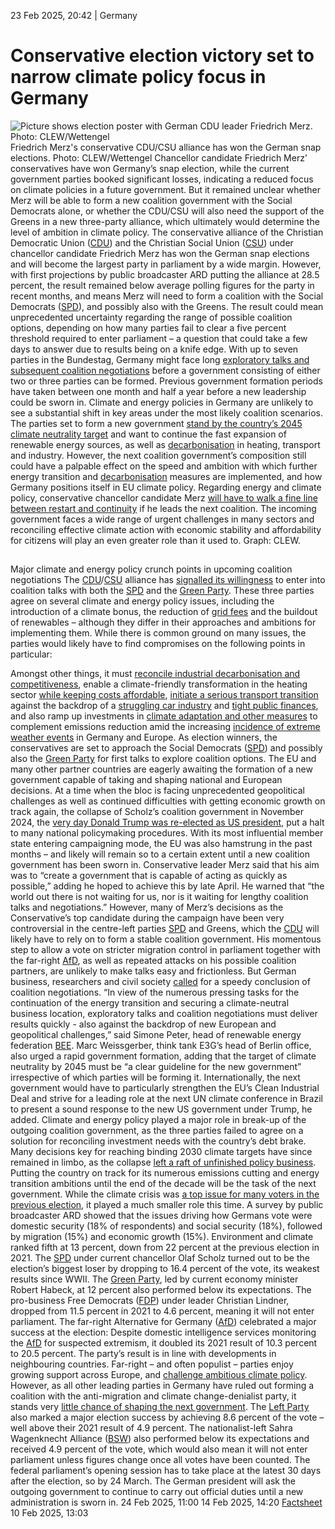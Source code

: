 23 Feb 2025, 20:42
| 
Germany
# Conservative election victory set to narrow climate policy focus in Germany
![Picture shows election poster with German CDU leader Friedrich Merz. Photo: CLEW/Wettengel](https://www.cleanenergywire.org/sites/default/files/styles/gallery_image/public/clew_wettengel_german_election_2025_merz_poster_berlin.jpeg?itok=jKu6mJvZ)
Friedrich Merz's conservative CDU/CSU alliance has won the German snap elections. Photo: CLEW/Wettengel
Chancellor candidate Friedrich Merz’ conservatives have won Germany’s snap election, while the current government parties booked significant losses, indicating a reduced focus on climate policies in a future government. But it remained unclear whether Merz will be able to form a new coalition government with the Social Democrats alone, or whether the CDU/CSU will also need the support of the Greens in a new three-party alliance, which ultimately would determine the level of ambition in climate policy.
The conservative alliance of the Christian Democratic Union ([CDU](https://www.cleanenergywire.org/experts/cdu-christian-democratic-union)) and the Christian Social Union ([CSU](https://www.cleanenergywire.org/experts/csu-christian-social-union)) under chancellor candidate Friedrich Merz has won the German snap elections and will become the largest party in parliament by a wide margin. However, with first projections by public broadcaster ARD putting the alliance at 28.5 percent, the result remained below average polling figures for the party in recent months, and means Merz will need to form a coalition with the Social Democrats ([SPD](https://www.cleanenergywire.org/experts/spd-social-democratic-party)), and possibly also with the Greens.
The result could mean unprecedented uncertainty regarding the range of possible coalition options, depending on how many parties fail to clear a five percent threshold required to enter parliament – a question that could take a few days to answer due to results being on a knife edge. With up to seven parties in the Bundestag, Germany might face long [exploratory talks and subsequent coalition negotiations](https://www.cleanenergywire.org/factsheets/long-road-new-government-coalition-germany) before a government consisting of either two or three parties can be formed. Previous government formation periods have taken between one month and half a year before a new leadership could be sworn in.
Climate and energy policies in Germany are unlikely to see a substantial shift in key areas under the most likely coalition scenarios. The parties set to form a new government [stand by the country’s 2045 climate neutrality target](https://www.cleanenergywire.org/news/most-leading-german-parties-stand-2045-climate-neutrality-target-ahead-snap-election) and want to continue the fast expansion of renewable energy sources, as well as [decarbonisation](https://www.cleanenergywire.org/glossary/letter_d#decarbonisation) in heating, transport and industry. However, the next coalition government’s composition still could have a palpable effect on the speed and ambition with which further energy transition and [decarbonisation](https://www.cleanenergywire.org/glossary/letter_d#decarbonisation) measures are implemented, and how Germany positions itself in EU climate policy.
Regarding energy and climate policy, conservative chancellor candidate Merz [will have to walk a fine line between restart and continuity](https://www.cleanenergywire.org/dossiers/germanys-snap-elections-reaching-2030-climate-and-energy-targets-will-depend-next-government) if he leads the next coalition. The incoming government faces a wide range of urgent challenges in many sectors and reconciling effective climate action with economic stability and affordability for citizens will play an even greater role than it used to.
Graph: CLEW.
## 
Major climate and energy policy crunch points in upcoming coalition negotiations 
The [CDU](https://www.cleanenergywire.org/experts/cdu-christian-democratic-union)/[CSU](https://www.cleanenergywire.org/experts/csu-christian-social-union) alliance has [signalled its willingness](https://www.cleanenergywire.org/news/tracking-path-germany-snap-elections-2025) to enter into coalition talks with both the [SPD](https://www.cleanenergywire.org/experts/spd-social-democratic-party) and the [Green Party](https://www.cleanenergywire.org/experts/green-party). These three parties agree on several climate and energy policy issues, including the introduction of a climate bonus, the reduction of [grid fees](https://www.cleanenergywire.org/glossary/letter_g#grid_fees) and the buildout of renewables – although they differ in their approaches and ambitions for implementing them.
While there is common ground on many issues, the parties would likely have to find compromises on the following points in particular:


Amongst other things, it must [reconcile industrial decarbonisation and competitiveness](https://www.cleanenergywire.org/news/vote25-next-german-government-must-reconcile-industrial-decarbonisation-and-competitiveness), enable a climate-friendly transformation in the heating sector [while keeping costs affordable](https://www.cleanenergywire.org/news/vote25-analysis-germany-buildings-heating-transition-next-german-government), [initiate a serious transport transition](https://www.cleanenergywire.org/news/vote25-transport-transition-poses-policy-conundrum-next-german-government) against the backdrop of a [struggling car industry](https://www.cleanenergywire.org/news/falling-job-vacancies-reflect-struggling-e-car-sector-germany-research-institute) and [tight public finances](https://www.cleanenergywire.org/news/german-cities-struggle-fund-social-and-climate-measures-call-debt-brake-reform), and also ramp up investments in [climate adaptation and other measures](https://www.cleanenergywire.org/news/vote25-climate-adaptation-financing-must-find-new-footing-next-german-legislative-period) to complement emissions reduction amid the increasing [incidence of extreme weather events](https://www.cleanenergywire.org/news/2024-hottest-year-record-germany-meteorological-service) in Germany and Europe. As election winners, the conservatives are set to approach the Social Democrats ([SPD](https://www.cleanenergywire.org/experts/spd-social-democratic-party)) and possibly also the [Green Party](https://www.cleanenergywire.org/experts/green-party) for first talks to explore coalition options.
The EU and many other partner countries are eagerly awaiting the formation of a new government capable of taking and shaping national and European decisions. At a time when the bloc is facing unprecedented geopolitical challenges as well as continued difficulties with getting economic growth on track again, the collapse of Scholz’s coalition government in November 2024, the [very day Donald Trump was re-elected as US president](https://www.cleanenergywire.org/news/trump-win-triggers-calls-focus-european-autonomy-and-competitiveness), put a halt to many national policymaking procedures. With its most influential member state entering campaigning mode, the EU was also hamstrung in the past months – and likely will remain so to a certain extent until a new coalition government has been sworn in. Conservative leader Merz said that his aim was to “create a government that is capable of acting as quickly as possible,” adding he hoped to achieve this by late April.
He warned that “the world out there is not waiting for us, nor is it waiting for lengthy coalition talks and negotiations.” However, many of Merz’s decisions as the Conservative’s top candidate during the campaign have been very controversial in the centre-left parties [SPD](https://www.cleanenergywire.org/experts/spd-social-democratic-party) and Greens, which the [CDU](https://www.cleanenergywire.org/experts/cdu-christian-democratic-union) will likely have to rely on to form a stable coalition government. His momentous step to allow a vote on stricter migration control in parliament together with the far-right [AfD](https://www.cleanenergywire.org/experts/afd-alternative-germany), as well as repeated attacks on his possible coalition partners, are unlikely to make talks easy and frictionless.
But German business, researchers and civil society [called](https://www.cleanenergywire.org/news/reactions-germanys-2025-snap-election-results) for a speedy conclusion of coalition negotiations. “In view of the numerous pressing tasks for the continuation of the energy transition and securing a climate-neutral business location, exploratory talks and coalition negotiations must deliver results quickly - also against the backdrop of new European and geopolitical challenges,” said Simone Peter, head of renewable energy federation [BEE](https://www.cleanenergywire.org/experts/bee-german-renewable-energy-federation).
Marc Weissgerber, think tank E3G’s head of Berlin office, also urged a rapid government formation, adding that the target of climate neutrality by 2045 must be “a clear guideline for the new government” irrespective of which parties will be forming it. Internationally, the next government would have to particularly strengthen the EU’s Clean Industrial Deal and strive for a leading role at the next UN climate conference in Brazil to present a sound response to the new US government under Trump, he added. 
Climate and energy policy played a major role in break-up of the outgoing coalition government, as the three parties failed to agree on a solution for reconciling investment needs with the country’s debt brake. Many decisions key for reaching binding 2030 climate targets have since remained in limbo, as the collapse [left a raft of unfinished policy business](https://www.cleanenergywire.org/news/vote25-mixed-climate-legacy-scholzs-collapsed-coalition-leaves-challenges-next-government). Putting the country on track for its numerous emissions cutting and energy transition ambitions until the end of the decade will be the task of the next government.
While the climate crisis was [a top issue for many voters in the previous election](https://www.cleanenergywire.org/dossiers/vote21-german-elections-set-scene-key-decade-energy-transition), it played a much smaller role this time. A survey by public broadcaster ARD showed that the issues driving how Germans vote were domestic security (18% of respondents) and social security (18%), followed by migration (15%) and economic growth (15%). Environment and climate ranked fifth at 13 percent, down from 22 percent at the previous election in 2021.
The [SPD](https://www.cleanenergywire.org/experts/spd-social-democratic-party) under current chancellor Olaf Scholz turned out to be the election’s biggest loser by dropping to 16.4 percent of the vote, its weakest results since WWII. The [Green Party](https://www.cleanenergywire.org/experts/green-party), led by current economy minister Robert Habeck, at 12 percent also performed below its expectations. The pro-business Free Democrats ([FDP](https://www.cleanenergywire.org/experts/fdp-free-democratic-party)) under leader Christian Lindner, dropped from 11.5 percent in 2021 to 4.6 percent, meaning it will not enter parliament.
The far-right Alternative for Germany ([AfD](https://www.cleanenergywire.org/experts/afd-alternative-germany)) celebrated a major success at the election: Despite domestic intelligence services monitoring the [AfD](https://www.cleanenergywire.org/experts/afd-alternative-germany) for suspected extremism, it doubled its 2021 result of 10.3 percent to 20.5 percent. The party’s result is in line with developments in neighbouring countries. Far-right – and often populist – parties enjoy growing support across Europe, and [challenge ambitious climate policy](https://www.cleanenergywire.org/dossiers/populists-power-challenge-ambitious-eu-climate-policy). However, as all other leading parties in Germany have ruled out forming a coalition with the anti-migration and climate change-denialist party, it stands very [little chance of shaping the next government](https://www.cleanenergywire.org/news/far-right-afd-shifts-debate-german-climate-policy-lacks-real-say-researcher).
The [Left Party](https://www.cleanenergywire.org/experts/left-party) also marked a major election success by achieving 8.6 percent of the vote – well above their 2021 result of 4.9 percent. The nationalist-left Sahra Wagenknecht Alliance ([BSW](https://www.cleanenergywire.org/experts/bsw-sahra-wagenknecht-alliance)) also performed below its expectations and received 4.9 percent of the vote, which would also mean it will not enter parliament unless figures change once all votes have been counted.
The federal parliament’s opening session has to take place at the latest 30 days after the election, so by 24 March. The German president will ask the outgoing government to continue to carry out official duties until a new administration is sworn in.
24 Feb 2025, 11:00
14 Feb 2025, 14:20
[Factsheet](https://www.cleanenergywire.org/news/german-parties-energy-and-climate-policy-positions-2025-general-election)
10 Feb 2025, 13:03